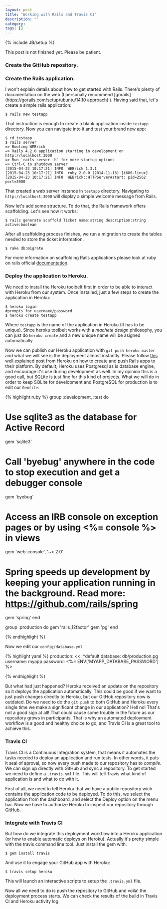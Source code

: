 ```yaml
---
layout: post
title: "Working with Rails and Travis CI"
description: ""
category: 
tags: []
---
```

{% include JB/setup %}

This post is not finished yet. Please be patient.

### Create the GitHub repository.



### Create the Rails application.

I won't explain details about how to get started with Rails. There's plenty of documentation on the web (I personally recommend [gorails](https://gorails.com/setup/ubuntu/14.10 approach) ). Having said that, let's create a simple rails application:

	$ rails new testapp

That instruction is enough to create a blank application inside `testapp` directory. Now you can navigate into it and test your brand new app:
	
	$ cd testapp
	$ rails server
	=> Booting WEBrick
	=> Rails 4.2.0 application starting in development on http://localhost:3000
	=> Run `rails server -h` for more startup options
	=> Ctrl-C to shutdown server
	[2015-04-23 10:17:21] INFO  WEBrick 1.3.1
	[2015-04-23 10:17:21] INFO  ruby 2.0.0 (2014-11-13) [i686-linux]
	[2015-04-23 10:17:21] INFO  WEBrick::HTTPServer#start: pid=2562 port=3000

That created a web server instance in `testapp` directory. Navigating to `http://localhost:3000` will display a simple welcome message from Rails.

Now let's add some structure. To do that, the Rails framework offers scaffolding. Let's see how it works:

	$ rails generate scaffold Ticket name:string description:string active:boolean

After all scaffolding process finishes, we run a migration to create the tables needed to store the ticket information.

	$ rake db:migrate

For more information on scaffolding Rails applications please look at ruby on rails official [documentation](http://guides.rubyonrails.org/command_line.html).

### Deploy the application to Heroku.

We need to install the Heroku toolbelt first in order to be able to interact with Heroku from our system. Once installed, just a few steps to create the application in Heroku:

	$ heroku login
	#prompts for username/password
	$ heroku create testapp

Where `testapp` is the name of the application in Heroku (It has to be unique). Since heroku toolbelt works with a _machete_ _design_ philosophy, you can just do `heroku create` and a new unique name will be asigned automatically.

Now we can publish our Heroku application with `git push heroku master` and what we will see is the deployment almost instantly. Please follow [this well explained post](https://devcenter.heroku.com/articles/getting-started-with-rails4) from Heroku on how to create and push Rails apps to their platform. By default, Heroku uses Postgresql as is database engine, and encourage it's use during development as well. In my opinion this is a good call, but SQLite is just fine for this kind of projects. What we will do in order to keep SQLite for development and PostgreSQL for production is to edit our `Gemfile`:

{% highlight ruby %}
group :development, :test do
  # Use sqlite3 as the database for Active Record
  gem 'sqlite3'
  # Call 'byebug' anywhere in the code to stop execution and get a debugger console
  gem 'byebug'

  # Access an IRB console on exception pages or by using <%= console %> in views
  gem 'web-console', '~> 2.0'

  # Spring speeds up development by keeping your application running in the background. Read more: https://github.com/rails/spring
  gem 'spring'
end

group :production do
	gem 'rails_12factor'
	gem 'pg'
end

{% endhighlight %}

Now we edit our `config/database.yml`

{% highlight yaml %}
production:
  <<: *default
  database: db/production.pg
  username: myapp
  password: <%= ENV['MYAPP_DATABASE_PASSWORD'] %>

{% endhighlight %}

But what had just happened? Heroku received an update on the repository so it deploys the application automatically. This could be good if we want to just push changes directly to Heroku, but our GitHub repository now is outdated. Do we need to do the `git push` to both GitHub and Heroku every single time we make a significant change in our application? Hell no! That's not a good sign at all! That could cause some trouble in the future as our repository grows in participants. That is why an automated deployment workflow is a good and healthy choice to go, and Travis CI is a great tool to achieve this.

### Travis CI

Travis CI is a Continuous Integration system, that means it automates the tasks needed to deploy an application and run tests. In other words, it puts it seal of aproval, so now every push made to our repository has to _compile_. We can sign up directly with GitHub and sync a repository.
To get started we need to define a `.travis.yml` file. This will tell Travis what kind of application is and what to do with it.


First of all, we need to tell Heroku that we have a public repository wich contains the application code to be deployed. To do this, we select the application from the dashboard, and select the Deploy option on the menu bar. Now we have to authorize Heroku to inspect our repository through GitHub.


### Integrate with Travis CI

But how do we integrate this deployment workflow into a Heroku application (or how to enable automatic deploys on Heroku). Actually it's pretty simple with the travis command line tool. Just install the gem with:

	$ gem install travis

And use it to engage your GitHub app with Heroku:

	$ travis setup heroku

This will launch an interactive scripts to setup the `.travis.yml` file.

Now all we need to do is push the repository to GitHub and voila! the deployment process starts. We can check the results of the build in Travis CI and Heroku activity log
